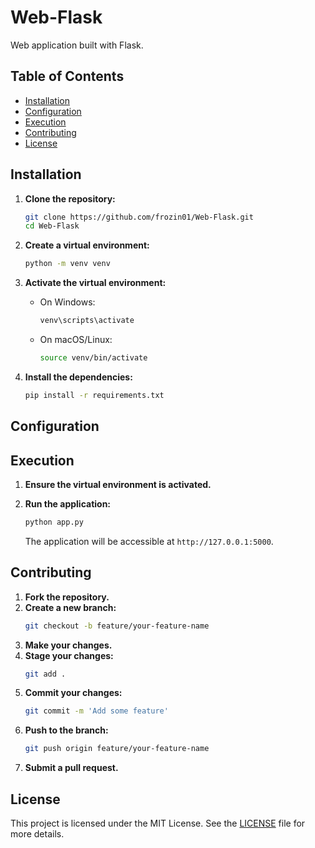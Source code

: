 # Web-Flask

Web application built with Flask.

## Table of Contents

- [Installation](#installation)
- [Configuration](#configuration)
- [Execution](#execution)
- [Contributing](#contributing)
- [License](#license)

## Installation

1. **Clone the repository:**
    ```sh
    git clone https://github.com/frozin01/Web-Flask.git
    cd Web-Flask
    ```

2. **Create a virtual environment:**
    ```sh
    python -m venv venv
    ```

3. **Activate the virtual environment:**
    - On Windows:
        ```sh
        venv\scripts\activate
        ```
    - On macOS/Linux:
        ```sh
        source venv/bin/activate
        ```

4. **Install the dependencies:**
    ```sh
    pip install -r requirements.txt
    ```

## Configuration

## Execution

1. **Ensure the virtual environment is activated.**

2. **Run the application:**
    ```sh
    python app.py
    ```
   The application will be accessible at `http://127.0.0.1:5000`.

## Contributing

1. **Fork the repository.**
2. **Create a new branch:**
    ```sh
    git checkout -b feature/your-feature-name
    ```
3. **Make your changes.**
4. **Stage your changes:**
    ```sh
    git add .
    ```
5. **Commit your changes:**
    ```sh
    git commit -m 'Add some feature'
    ```
6. **Push to the branch:**
    ```sh
    git push origin feature/your-feature-name
    ```
7. **Submit a pull request.**

## License

This project is licensed under the MIT License. See the [LICENSE](LICENSE) file for more details.